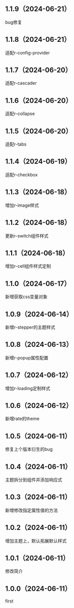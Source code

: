 ## 1.1.9（2024-06-21）
bug修复
## 1.1.8（2024-06-21）
适配r-config-provider
## 1.1.7（2024-06-20）
适配r-cascader
## 1.1.6（2024-06-20）
适配r-collapse
## 1.1.5（2024-06-20）
适配r-tabs
## 1.1.4（2024-06-19）
适配r-checkbox
## 1.1.3（2024-06-18）
增加r-image样式
## 1.1.2（2024-06-18）
更新r-switch组件样式
## 1.1.1（2024-06-18）
增加r-cell组件样式定制
## 1.1.0（2024-06-17）
新增获取css变量对象
## 1.0.9（2024-06-14）
新增r-stepper的主题样式
## 1.0.8（2024-06-13）
新增r-popup属性配置
## 1.0.7（2024-06-12）
增加r-loading定制样式
## 1.0.6（2024-06-12）
新增rate的theme
## 1.0.5（2024-06-11）
修复上个版本衍生的bug
## 1.0.4（2024-06-11）
主题拆分到组件并添加响应式
## 1.0.3（2024-06-11）
新增修改指定属性值的方法
## 1.0.2（2024-06-11）
增加主题上，默认拓展默认样式
## 1.0.1（2024-06-11）
修改简介
## 1.0.0（2024-06-11）
first
